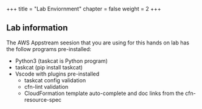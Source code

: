 +++
title = "Lab Enviornment"
chapter = false
weight = 2
+++


## Lab information 

The AWS Appstream seesion that you are using for this hands on lab has the follow programs pre-installed:

- Python3 (taskcat is Python program)
- taskcat (pip install taskcat)
- Vscode with plugins pre-installed 
  - taskcat config validation
  - cfn-lint validation
  - CloudFormation template auto-complete and doc links from the cfn-resource-spec
